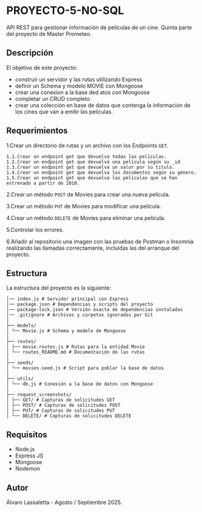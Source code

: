 # PROYECTO-5-NO-SQL

API REST  para gestionar información  de películas de un cine. Quinta parte del proyecto de Master Prometeo.

## Descripción

El objetivo de este proyecto:

 - construir un servidor  y las rutas utilizando Express
 - definir un Schema y  modelo MOVIE con Mongoose 
 - crear una conexion a la base ded atos con Mongoose  
 - completar un CRUD completo 
 - crear una colección en base de datos que contenga la información de los cines que van a emitir las películas. 
 
 ## Requerimientos 

1.Crear un directorio de rutas y  un archivo con los Endpoints `GET`.

    1.1.Crear un endpoint get que devuelva todas las películas.
    1.2.Crear un endpoint get que devuelva una película según su _id
    1.3.Crear un endpoint get que devuelva un valor por su titulo.
    1.4.Crear un endpoint get que devuelva los documentos según su género.
    1.5.Crear un endpoint get que devuelva las películas que se han estrenado a partir de 2010.

2.Crear un método `POST` de Movies para crear una nueva película.

3.Crear un método `PUT` de Movies para modificar una película.

4.Crear un método `DELETE` de Movies para eliminar una película.

5.Controlar los errores.

6.Añadir al repositorio una imagen con las pruebas de Postman o Insomnia realizando las llamadas correctamente, incluidas las del arranque del proyecto.


## Estructura 

La estructura del proyecto es la siguiente:
```
│── index.js # Servidor principal con Express
│── package.json # Dependencias y scripts del proyecto
│── package-lock.json # Versión exacta de dependencias instaladas
│── .gitignore # Archivos y carpetas ignorados por Git
│
├── models/
│ └── Movie.js # Schema y modelo de Mongoose
│
├── routes/
│ ├── movie.routes.js # Rutas para la entidad Movie
│ └── routes_README.md # Documentación de las rutas
│
├── seeds/
│ └── movies.seed.js # Script para poblar la base de datos
│
├── utils/
│ └── db.js # Conexión a la base de datos con Mongoose
│
├── request_screenshots/
│ ├── GET/ # Capturas de solicitudes GET
│ ├── POST/ # Capturas de solicitudes POST
│ ├── PUT/ # Capturas de solicitudes PUT
│ └── DELETE/ # Capturas de solicitudes DELETE
```

## Requisitos 
- Node.js 
- Express JS
- Mongoose
- Nodemon 

## Autor

Álvaro Lassaletta - Agosto / Septiembre 2025.
